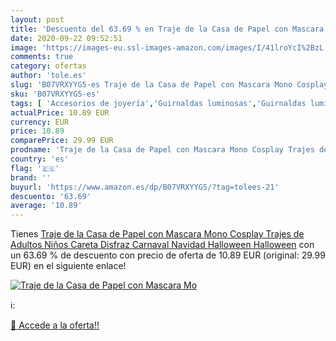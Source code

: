 ```yaml
---
layout: post
title: 'Descuento del 63.69 % en Traje de la Casa de Papel con Mascara Mo'
date: 2020-09-22 09:52:51
image: 'https://images-eu.ssl-images-amazon.com/images/I/41lroYcI%2BzL._SL400_.jpg'
comments: true
category: ofertas
author: 'tole.es'
slug: 'B07VRXYYG5-es Traje de la Casa de Papel con Mascara Mono Cosplay Trajes...'
sku: 'B07VRXYYG5-es'
tags: [ 'Accesorios de joyería','Guirnaldas luminosas','Guirnaldas luminosas de interior','Iluminación','Joyería','Limpieza y cuidado de joyas','navidad', ]
actualPrice: 10.89 EUR
currency: EUR
price: 10.89
comparePrice: 29.99 EUR
prodname: 'Traje de la Casa de Papel con Mascara Mono Cosplay Trajes de Adultos Niños Careta Disfraz Carnaval Navidad Halloween Halloween'
country: 'es'
flag: '🇪🇸'
brand: ''
buyurl: 'https://www.amazon.es/dp/B07VRXYYG5/?tag=tolees-21'
descuento: '63.69'
average: '10.89'
---
```


Tienes [Traje de la Casa de Papel con Mascara Mono Cosplay Trajes de Adultos Niños Careta Disfraz Carnaval Navidad Halloween Halloween](https://www.amazon.es/dp/B07VRXYYG5/?tag=tolees-21) con un 63.69 % de descuento con precio de oferta de 10.89 EUR (original: 29.99 EUR) en el siguiente enlace!

[![Traje de la Casa de Papel con Mascara Mo](https://images-eu.ssl-images-amazon.com/images/I/41lroYcI%2BzL._SL400_.jpg)](https://www.amazon.es/dp/B07VRXYYG5/?tag=tolees-21)

ℹ️:


[🛒 Accede a la oferta!!](https://www.amazon.es/dp/B07VRXYYG5/?tag=tolees-21)
